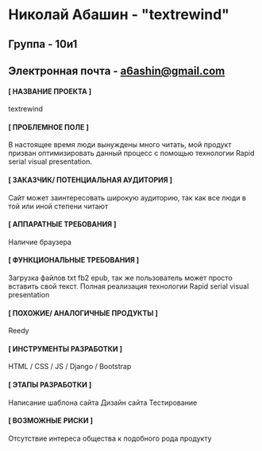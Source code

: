 # Николай Абашин - "textrewind"
## Группа - 10и1
## Электронная почта - a6ashin@gmail.com

#### [ НАЗВАНИЕ ПРОЕКТА ]
textrewind
  
#### [ ПРОБЛЕМНОЕ ПОЛЕ ]
В настоящее время люди вынуждены много читать, мой продукт призван 
оптимизировать данный процесс с помощью технологии Rapid serial visual presentation.

#### [ ЗАКАЗЧИК/ ПОТЕНЦИАЛЬНАЯ АУДИТОРИЯ ]
Сайт может заинтересовать широкую аудиторию, так как все люди в той или иной степени читают
  
#### [ АППАРАТНЫЕ ТРЕБОВАНИЯ ]
Наличие браузера
  
#### [ ФУНКЦИОНАЛЬНЫЕ ТРЕБОВАНИЯ ]
Загрузка файлов txt fb2 epub, так же пользователь может просто вставить свой текст.
Полная реализация технологии Rapid serial visual presentation 
  
#### [ ПОХОЖИЕ/ АНАЛОГИЧНЫЕ ПРОДУКТЫ ]
Reedy
  
#### [ ИНСТРУМЕНТЫ РАЗРАБОТКИ ]
HTML / CSS / JS / Django / Bootstrap 

#### [ ЭТАПЫ РАЗРАБОТКИ ]
Написание шаблона сайта
Дизайн сайта
Тестирование
  
#### [ ВОЗМОЖНЫЕ РИСКИ ]
Отсутствие интереса общества к подобного рода продукту
